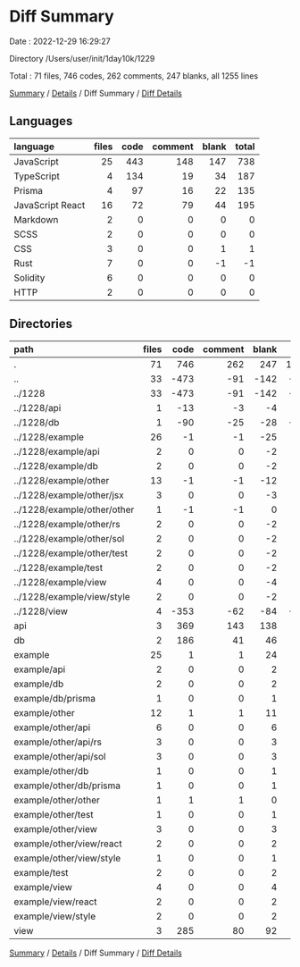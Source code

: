 # Diff Summary

Date : 2022-12-29 16:29:27

Directory /Users/user/init/1day10k/1229

Total : 71 files,  746 codes, 262 comments, 247 blanks, all 1255 lines

[Summary](results.md) / [Details](details.md) / Diff Summary / [Diff Details](diff-details.md)

## Languages
| language | files | code | comment | blank | total |
| :--- | ---: | ---: | ---: | ---: | ---: |
| JavaScript | 25 | 443 | 148 | 147 | 738 |
| TypeScript | 4 | 134 | 19 | 34 | 187 |
| Prisma | 4 | 97 | 16 | 22 | 135 |
| JavaScript React | 16 | 72 | 79 | 44 | 195 |
| Markdown | 2 | 0 | 0 | 0 | 0 |
| SCSS | 2 | 0 | 0 | 0 | 0 |
| CSS | 3 | 0 | 0 | 1 | 1 |
| Rust | 7 | 0 | 0 | -1 | -1 |
| Solidity | 6 | 0 | 0 | 0 | 0 |
| HTTP | 2 | 0 | 0 | 0 | 0 |

## Directories
| path | files | code | comment | blank | total |
| :--- | ---: | ---: | ---: | ---: | ---: |
| . | 71 | 746 | 262 | 247 | 1,255 |
| .. | 33 | -473 | -91 | -142 | -706 |
| ../1228 | 33 | -473 | -91 | -142 | -706 |
| ../1228/api | 1 | -13 | -3 | -4 | -20 |
| ../1228/db | 1 | -90 | -25 | -28 | -143 |
| ../1228/example | 26 | -1 | -1 | -25 | -27 |
| ../1228/example/api | 2 | 0 | 0 | -2 | -2 |
| ../1228/example/db | 2 | 0 | 0 | -2 | -2 |
| ../1228/example/other | 13 | -1 | -1 | -12 | -14 |
| ../1228/example/other/jsx | 3 | 0 | 0 | -3 | -3 |
| ../1228/example/other/other | 1 | -1 | -1 | 0 | -2 |
| ../1228/example/other/rs | 2 | 0 | 0 | -2 | -2 |
| ../1228/example/other/sol | 2 | 0 | 0 | -2 | -2 |
| ../1228/example/other/test | 2 | 0 | 0 | -2 | -2 |
| ../1228/example/test | 2 | 0 | 0 | -2 | -2 |
| ../1228/example/view | 4 | 0 | 0 | -4 | -4 |
| ../1228/example/view/style | 2 | 0 | 0 | -2 | -2 |
| ../1228/view | 4 | -353 | -62 | -84 | -499 |
| api | 3 | 369 | 143 | 138 | 650 |
| db | 2 | 186 | 41 | 46 | 273 |
| example | 25 | 1 | 1 | 24 | 26 |
| example/api | 2 | 0 | 0 | 2 | 2 |
| example/db | 2 | 0 | 0 | 2 | 2 |
| example/db/prisma | 1 | 0 | 0 | 1 | 1 |
| example/other | 12 | 1 | 1 | 11 | 13 |
| example/other/api | 6 | 0 | 0 | 6 | 6 |
| example/other/api/rs | 3 | 0 | 0 | 3 | 3 |
| example/other/api/sol | 3 | 0 | 0 | 3 | 3 |
| example/other/db | 1 | 0 | 0 | 1 | 1 |
| example/other/db/prisma | 1 | 0 | 0 | 1 | 1 |
| example/other/other | 1 | 1 | 1 | 0 | 2 |
| example/other/test | 1 | 0 | 0 | 1 | 1 |
| example/other/view | 3 | 0 | 0 | 3 | 3 |
| example/other/view/react | 2 | 0 | 0 | 2 | 2 |
| example/other/view/style | 1 | 0 | 0 | 1 | 1 |
| example/test | 2 | 0 | 0 | 2 | 2 |
| example/view | 4 | 0 | 0 | 4 | 4 |
| example/view/react | 2 | 0 | 0 | 2 | 2 |
| example/view/style | 2 | 0 | 0 | 2 | 2 |
| view | 3 | 285 | 80 | 92 | 457 |

[Summary](results.md) / [Details](details.md) / Diff Summary / [Diff Details](diff-details.md)